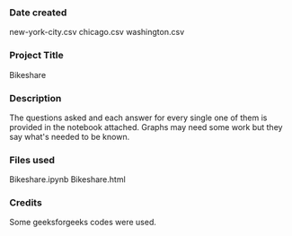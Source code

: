 ### Date created
new-york-city.csv
chicago.csv
washington.csv

### Project Title
Bikeshare

### Description
The questions asked and each answer for every single one of them is provided in the notebook attached. Graphs may need some work but they say what's needed to be known.

### Files used
Bikeshare.ipynb
Bikeshare.html

### Credits
Some geeksforgeeks codes were used.
